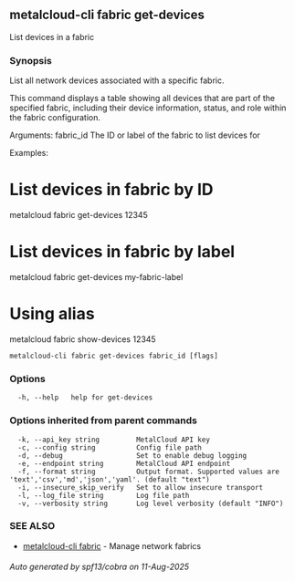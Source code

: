 ## metalcloud-cli fabric get-devices

List devices in a fabric

### Synopsis

List all network devices associated with a specific fabric.

This command displays a table showing all devices that are part of the specified fabric,
including their device information, status, and role within the fabric configuration.

Arguments:
  fabric_id    The ID or label of the fabric to list devices for

Examples:
  # List devices in fabric by ID
  metalcloud fabric get-devices 12345
  
  # List devices in fabric by label
  metalcloud fabric get-devices my-fabric-label
  
  # Using alias
  metalcloud fabric show-devices 12345

```
metalcloud-cli fabric get-devices fabric_id [flags]
```

### Options

```
  -h, --help   help for get-devices
```

### Options inherited from parent commands

```
  -k, --api_key string         MetalCloud API key
  -c, --config string          Config file path
  -d, --debug                  Set to enable debug logging
  -e, --endpoint string        MetalCloud API endpoint
  -f, --format string          Output format. Supported values are 'text','csv','md','json','yaml'. (default "text")
  -i, --insecure_skip_verify   Set to allow insecure transport
  -l, --log_file string        Log file path
  -v, --verbosity string       Log level verbosity (default "INFO")
```

### SEE ALSO

* [metalcloud-cli fabric](metalcloud-cli_fabric.md)	 - Manage network fabrics

###### Auto generated by spf13/cobra on 11-Aug-2025
